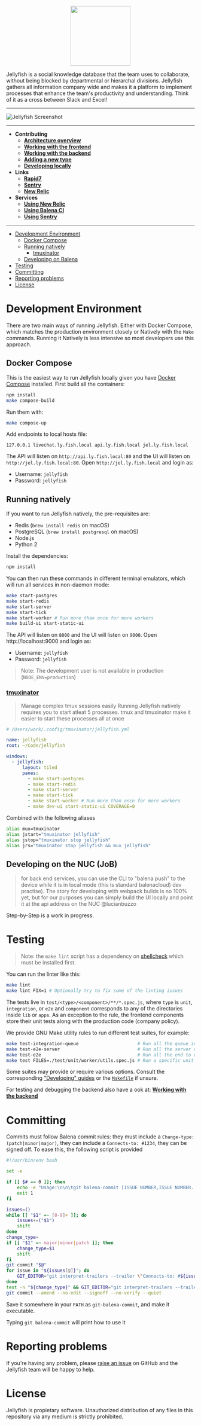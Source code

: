 <p align="center">
	<img src="./banner.png" height="160" />
</p>

Jellyfish is a social knowledge database that the team uses to collaborate,
without being blocked by departmental or hierarchal divisions. Jellyfish
gathers all information company wide and makes it a platform to implement
processes that enhance the team's productivity and understanding. Think of it
as a cross between Slack and Excel!

***

![Jellyfish Screenshot](./screenshot.png)

***

- **Contributing**
	- [**Architecture overview**](https://github.com/balena-io/jellyfish/blob/master/ARCHITECTURE.md)
	- [**Working with the frontend**](https://github.com/balena-io/jellyfish/blob/master/docs/developing/frontend.markdown)
	- [**Working with the backend**](https://github.com/balena-io/jellyfish/blob/master/docs/developing/backend.markdown)
	- [**Adding a new type**](https://github.com/balena-io/jellyfish/blob/master/docs/developing/add-new-type.markdown)
	- [**Developing locally**](https://github.com/product-os/jellyfish/blob/master/docs/developing/running-on-balena.markdown)
- **Links**
	- [**Rapid7**](https://eu.ops.insight.rapid7.com/op/8306227C3C134F65ACF1#/search?logs=%5B%225df30105-2e0a-4e5a-b76a-baa5fc997b36%22%5D&range=Last%2020%20Minutes)
	- [**Sentry**](https://sentry.io/organizations/balena/issues/?project=1366139)
	- [**New Relic**](https://synthetics.newrelic.com/accounts/2054842/monitors/8bf2b38d-7c2a-4d71-9629-7cbf05b6bd21)
- **Services**
	- [**Using New Relic**](https://github.com/product-os/jellyfish/blob/master/docs/newrelic.markdown)
	- [**Using Balena CI**](https://github.com/product-os/jellyfish/blob/master/docs/balenaci.markdown)
	- [**Using Sentry**](https://github.com/product-os/jellyfish/blob/master/docs/sentry.markdown)

***

- [Development Environment](#development-environment)
	- [Docker Compose](#docker-compose)
	- [Running natively](#running-natively)
		- [tmuxinator](#tmuxinator)
	- [Developing on Balena](#developing-on-the-nuc-job)
- [Testing](#testing)
- [Committing](#committing)
- [Reporting problems](#reporting-problems)
- [License](#license)

# Development Environment
There are two main ways of running Jellyfish. Either with Docker Compose, which matches the production environment closely or Natively with the `Make` commands. Running it Natively is less intensive so most developers use this approach.

## Docker Compose
This is the easiest way to run Jellyfish locally given you have [Docker
Compose](https://docs.docker.com/compose/) installed. First build all the
containers:

```sh
npm install
make compose-build
```

Run them with:

```sh
make compose-up
```

Add endpoints to local hosts file:

```
127.0.0.1 livechat.ly.fish.local api.ly.fish.local jel.ly.fish.local
```

The API will listen on `http://api.ly.fish.local:80` and the UI will listen on `http://jel.ly.fish.local:80`.
Open `http://jel.ly.fish.local` and login as:

- Username: `jellyfish`
- Password: `jellyfish`

## Running natively
If you want to run Jellyfish natively, the pre-requisites are:

- Redis (`brew install redis` on macOS)
- PostgreSQL (`brew install postgresql` on macOS)
- Node.js
- Python 2

Install the dependencies:

```sh
npm install
```

You can then run these commands in different terminal emulators, which will run
all services in non-daemon mode:

```sh
make start-postgres
make start-redis
make start-server
make start-tick
make start-worker # Run more than once for more workers
make build-ui start-static-ui
```

The API will listen on `8000` and the UI will listen on `9000`. Open
http://localhost:9000 and login as:

- Username: `jellyfish`
- Password: `jellyfish`

> Note: The development user is not available in production
> (`NODE_ENV=production`)

### [tmuxinator](https://github.com/tmuxinator/tmuxinator)
> Manage complex tmux sessions easily
Running Jellyfish natively requires you to start atleat 5 processes. tmux and tmuxinator make it easier to start these processes all at once

```yaml
# /Users/work/.config/tmuxinator/jellyfish.yml

name: jellyfish
root: ~/Code/jellyfish

windows:
  - jellyfish:
      layout: tiled
      panes:
        - make start-postgres
        - make start-redis
        - make start-server
        - make start-tick
        - make start-worker # Run more than once for more workers
        - make dev-ui start-static-ui COVERAGE=0
```
Combined with the following aliases
```bash
alias mux=tmuxinator
alias jstart="tmuxinator jellyfish"
alias jstop="tmuxinator stop jellyfish"
alias jrs="tmuxinator stop jellyfish && mux jellyfish"
```

## Developing on the NUC (JoB)
> for back end services, you can use the CLI to "balena push" to the device while it is in local mode (this is standard balenacloud) dev practise). The story for developing with webpack builds is no 100% yet, but for our purposes you can simply build the UI locally and point it at the api address on the NUC
@lucianbuzzo

Step-by-Step is a work in progress.


# Testing

>Note: the `make lint` script has a dependency on [shellcheck](https://github.com/koalaman/shellcheck) which must
>be installed first.

You can run the linter like this:

```sh
make lint
make lint FIX=1 # Optionally try to fix some of the linting issues
```

The tests live in `test/<type>/<component>/**/*.spec.js`, where `type` is
`unit`, `integration`, or `e2e` and `component` corresponds to any of the
directories inside `lib` or `apps`. As an exception to the rule, the frontend
components store their unit tests along with the production code (company
policy).

We provide GNU Make utility rules to run different test suites, for example:

```sh
make test-integration-queue                      # Run all the queue integration tests
make test-e2e-server                             # Run all the server end to end tests
make test-e2e                                    # Run all the end to end tests
make test FILES=./test/unit/worker/utils.spec.js # Run a specific unit test file inside "worker"
```

Some suites may provide or require various options. Consult the corresponding
["Developing"
guides](https://github.com/balena-io/jellyfish/tree/master/docs/developing) or
the [`Makefile`](https://github.com/balena-io/jellyfish/blob/master/Makefile)
if unsure.

For testing and debugging the backend also have a ook at: [**Working with the backend**](https://github.com/product-os/jellyfish/blob/master/docs/developing/backend.markdown)

# Committing

Commits must follow Balena commit rules: they must include a `Change-type: (patch|minor|major)`, they can include a `Connects-to: #1234`, they can be signed off.
To ease this, the following script is provided
```bash
#!/usr/bin/env bash

set -e

if [[ $# == 0 ]]; then
    echo -e "Usage:\n\n\tgit balena-commit [ISSUE NUMBER,ISSUE NUMBER...] [CHANGE TYPE] [COMMIT ARGS...]\n"
    exit 1
fi

issues=()
while [[ "$1" =~ [0-9]+ ]]; do
    issues+=("$1")
    shift
done
change_type=
if [[ "$1" =~ major|minor|patch ]]; then
    change_type=$1
    shift
fi
git commit "$@"
for issue in "${issues[@]}"; do
    GIT_EDITOR="git interpret-trailers --trailer \"Connects-to: #${issue}\" --in-place" git commit --amend --no-verify --quiet
done
test -n "${change_type}" && GIT_EDITOR="git interpret-trailers --trailer \"Change-type: ${change_type}\" --in-place" git commit --amend --no-verify --quiet
git commit --amend --no-edit --signoff --no-verify --quiet
```

Save it somewhere in your `PATH` as `git-balena-commit`, and make it executable.

Typing `git balena-commit` will print how to use it

# Reporting problems

If you're having any problem, please [raise an
issue](https://github.com/balena-io/jellyfish/issues/new) on GitHub and the
Jellyfish team will be happy to help.

# License

Jellyfish is propietary software. Unauthorized distribution of any files in
this repository via any medium is strictly prohibited.
